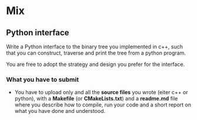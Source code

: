 # Mix

## Python interface

Write a Python interface to the binary tree you implemented in c++, such that you can construct, traverse and print the tree from a python program.

You are free to adopt the strategy and design you prefer for the interface.

### What you have to submit

- You have to upload only and all the **source files** you wrote (eiter c++ or python), with a
**Makefile** (or **CMakeLists.txt**) and a **readme.md** file where you describe how to compile, run your code and a short report on what you have done and understood.

